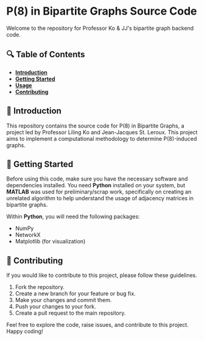 # P(8) in Bipartite Graphs Source Code

Welcome to the repository for Professor Ko & JJ's bipartite graph backend code.

## :mag: Table of Contents

- [**Introduction**](#introduction)
- [**Getting Started**](#getting-started)
- [**Usage**](#usage)
- [**Contributing**](#contributing)

## :book: Introduction

This repository contains the source code for P(8) in Bipartite Graphs, a project led by Professor Liling Ko and Jean-Jacques St. Leroux. This project aims to implement a computational methodology to determine P(8)-induced graphs.

## :rocket: Getting Started

Before using this code, make sure you have the necessary software and dependencies installed. You need **Python** installed on your system, but **MATLAB** was used for preliminary/scrap work, specifically on creating an unrelated algorithm to help understand the usage of adjacency matrices in bipartite graphs.

Within **Python**, you will need the following packages:
- NumPy
- NetworkX
- Matplotlib (for visualization)

## :handshake: Contributing

If you would like to contribute to this project, please follow these guidelines.

1. Fork the repository.
2. Create a new branch for your feature or bug fix.
3. Make your changes and commit them.
4. Push your changes to your fork.
5. Create a pull request to the main repository.

Feel free to explore the code, raise issues, and contribute to this project. Happy coding!
